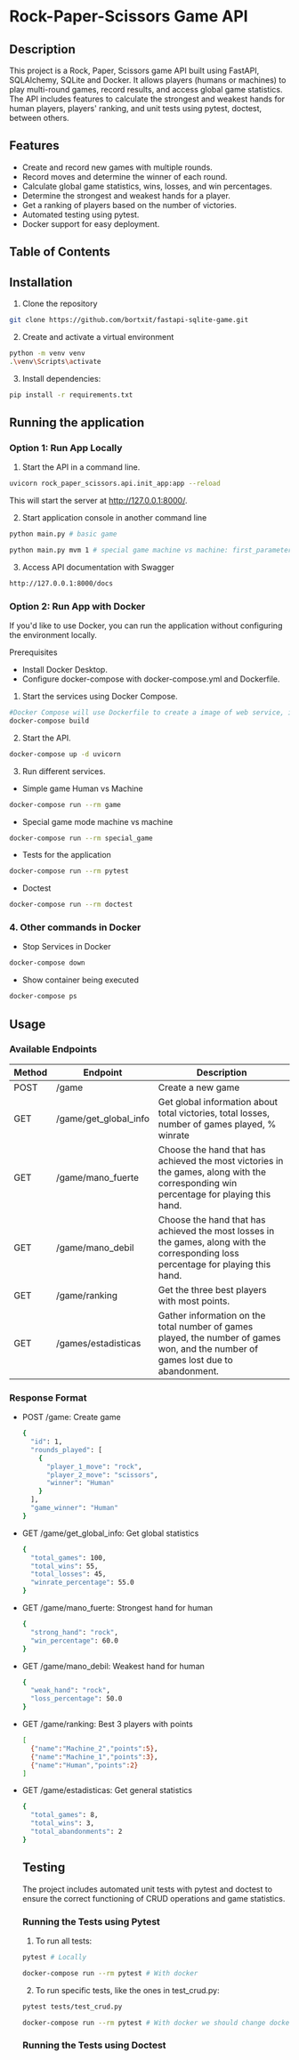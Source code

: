 # Rock-Paper-Scissors Game API

## Description
This project is a Rock, Paper, Scissors game API built using FastAPI, SQLAlchemy, SQLite and Docker. It allows players (humans or machines) to play multi-round games, record results, and access global game statistics. 
The API includes features to calculate the strongest and weakest hands for human players, players' ranking, and unit tests using pytest, doctest, between others.

## Features
- Create and record new games with multiple rounds.
- Record moves and determine the winner of each round.
- Calculate global game statistics, wins, losses, and win percentages.
- Determine the strongest and weakest hands for a player.
- Get a ranking of players based on the number of victories.
- Automated testing using pytest.
- Docker support for easy deployment.

## Table of Contents

## Installation
1. Clone the repository
  ```bash
  git clone https://github.com/bortxit/fastapi-sqlite-game.git
  ```

2. Create and activate a virtual environment
  ```bash
  python -m venv venv
  .\venv\Scripts\activate
  ```

3. Install dependencies:
  ```bash
  pip install -r requirements.txt
  ```

## Running the application
### Option 1: Run App Locally
1. Start the API in a command line.
```bash
uvicorn rock_paper_scissors.api.init_app:app --reload
```
This will start the server at http://127.0.0.1:8000/.

2. Start application console in another command line
```bash
python main.py # basic game
```
```bash
python main.py mvm 1 # special game machine vs machine: first_parameter = game mode, second_parameter = number of games to play
```

3. Access API documentation with Swagger
```bash
http://127.0.0.1:8000/docs
```

### Option 2: Run App with Docker
If you'd like to use Docker, you can run the application without configuring the environment locally.

Prerequisites
- Install Docker Desktop.
- Configure docker-compose with docker-compose.yml and Dockerfile.

1. Start the services using Docker Compose.
```bash
#Docker Compose will use Dockerfile to create a image of web service, installing Python dependencies and preparing the environment to execute the application.
docker-compose build
```

2. Start the API.
```bash
docker-compose up -d uvicorn
```

3. Run different services.
- Simple game Human vs Machine
```bash
docker-compose run --rm game
```

- Special game mode machine vs machine
```bash
docker-compose run --rm special_game
```

- Tests for the application
```bash
docker-compose run --rm pytest
```

- Doctest
```bash
docker-compose run --rm doctest
```

### 4. Other commands in Docker
- Stop Services in Docker
```bash
docker-compose down
```

- Show container being executed
```bash
docker-compose ps
```

## Usage
### Available Endpoints
| Method |      Endpoint          | Description                                                                                                                          |
|--------|------------------------|--------------------------------------------------------------------------------------------------------------------------------------|
|  POST  | /game                  | Create a new game                                                                                                                    |
|  GET   | /game/get_global_info  | Get global information about total victories, total losses, number of games played, % winrate                                        |
|  GET   | /game/mano_fuerte      | Choose the hand that has achieved the most victories in the games, along with the corresponding win percentage for playing this hand.|
|  GET   | /game/mano_debil       | Choose the hand that has achieved the most losses in the games, along with the corresponding loss percentage for playing this hand.  |
|  GET   | /game/ranking          | Get the three best players with most points.                                                                                         |
|  GET   | /games/estadisticas    | Gather information on the total number of games played, the number of games won, and the number of games lost due to abandonment.    |

### Response Format
- POST /game: Create game
  ```bash
  {
    "id": 1,
    "rounds_played": [
      {
        "player_1_move": "rock",
        "player_2_move": "scissors",
        "winner": "Human"
      }
    ],
    "game_winner": "Human"
  }
  ```
- GET /game/get_global_info: Get global statistics
  ```bash
  {
    "total_games": 100,
    "total_wins": 55,
    "total_losses": 45,
    "winrate_percentage": 55.0
  }
  ```
- GET /game/mano_fuerte: Strongest hand for human
  ```bash
  {
    "strong_hand": "rock",
    "win_percentage": 60.0
  }
  ```
- GET /game/mano_debil: Weakest hand for human
  ```bash
  {
    "weak_hand": "rock",
    "loss_percentage": 50.0
  }
  ```
- GET /game/ranking: Best 3 players with points 
  ```bash
  [
    {"name":"Machine_2","points":5},
    {"name":"Machine_1","points":3},
    {"name":"Human","points":2}
  ]
  ```
- GET /game/estadisticas: Get general statistics
  ```bash
  {
    "total_games": 8,
    "total_wins": 3,
    "total_abandonments": 2
  }
  ```

  ## Testing
  The project includes automated unit tests with pytest and doctest to ensure the correct functioning of CRUD operations and game statistics.

  ### Running the Tests using Pytest
  1. To run all tests:
  ```bash
  pytest # Locally
  ```
  ```bash
  docker-compose run --rm pytest # With docker
  ```
  2. To run specific tests, like the ones in test_crud.py:
  ```bash
  pytest tests/test_crud.py
  ```
  ```bash
  docker-compose run --rm pytest # With docker we should change docker-compose.yml to execute the tests that we want
  ```

  ### Running the Tests using Doctest



